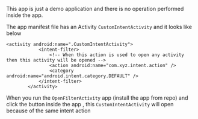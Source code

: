 This app is just a demo application and there is no operation performed inside the app. 

The app manifest file has an Activity `CustomIntentActivity` and it looks like below

```
<activity android:name=".CustomIntentActivity">
            <intent-filter>
                <!-- When this action is used to open any activity then this activity will be opened -->
                <action android:name="com.xyz.intent.action" />
                <category android:name="android.intent.category.DEFAULT" />
            </intent-filter>
        </activity>
 ```
 
 When you run the `OpenFilterActivity` app (install the app from repo) and click the button inside the app , this `CustomIntentActivity` will open because of the same intent action
